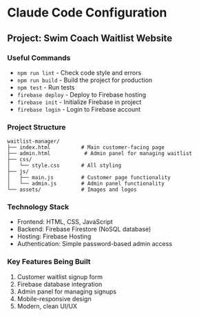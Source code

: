 # Claude Code Configuration

## Project: Swim Coach Waitlist Website

### Useful Commands
- `npm run lint` - Check code style and errors
- `npm run build` - Build the project for production
- `npm test` - Run tests
- `firebase deploy` - Deploy to Firebase hosting
- `firebase init` - Initialize Firebase in project
- `firebase login` - Login to Firebase account

### Project Structure
```
waitlist-manager/
├── index.html          # Main customer-facing page
├── admin.html           # Admin panel for managing waitlist
├── css/
│   └── style.css       # All styling
├── js/
│   ├── main.js         # Customer page functionality
│   └── admin.js        # Admin panel functionality
└── assets/             # Images and logos
```

### Technology Stack
- Frontend: HTML, CSS, JavaScript
- Backend: Firebase Firestore (NoSQL database)
- Hosting: Firebase Hosting
- Authentication: Simple password-based admin access

### Key Features Being Built
1. Customer waitlist signup form
2. Firebase database integration
3. Admin panel for managing signups
4. Mobile-responsive design
5. Modern, clean UI/UX